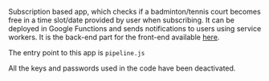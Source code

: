 Subscription based app, which checks if a badminton/tennis court becomes free in a time slot/date provided by user when subscribing.
It can be deployed in Google Functions and sends notifications to users using service workers.
It is the back-end part for the front-end available [here](https://github.com/brestmoor/CourtsCheckerApp).

The entry point to this app is `pipeline.js`

All the keys and passwords used in the code have been deactivated.
